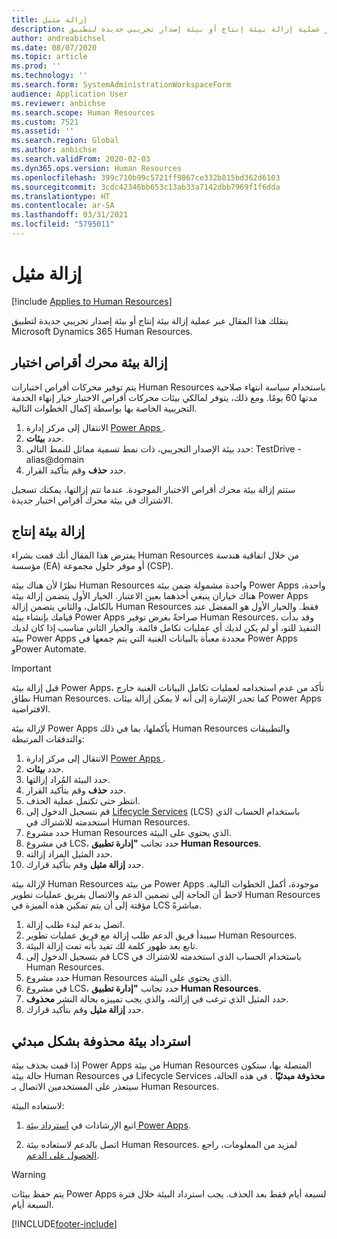 ```yaml
---
title: إزالة مثيل
description: ينقلك هذا المقال عبر عملية إزالة بيئة إنتاج أو بيئة إصدار تجريبي جديدة لتطبيق Microsoft Dynamics 365 Human Resources.
author: andreabichsel
ms.date: 08/07/2020
ms.topic: article
ms.prod: ''
ms.technology: ''
ms.search.form: SystemAdministrationWorkspaceForm
audience: Application User
ms.reviewer: anbichse
ms.search.scope: Human Resources
ms.custom: 7521
ms.assetid: ''
ms.search.region: Global
ms.author: anbichse
ms.search.validFrom: 2020-02-03
ms.dyn365.ops.version: Human Resources
ms.openlocfilehash: 399c710b99c5721ff9867ce332b815bd362d6103
ms.sourcegitcommit: 3cdc42346bb653c13ab33a7142dbb7969f1f6dda
ms.translationtype: HT
ms.contentlocale: ar-SA
ms.lasthandoff: 03/31/2021
ms.locfileid: "5795011"
---
```

# <a name="remove-an-instance"></a>إزالة مثيل

[!include [Applies to Human Resources](../includes/applies-to-hr.md)]

ينقلك هذا المقال عبر عملية إزالة بيئة إنتاج أو بيئة إصدار تجريبي جديدة لتطبيق Microsoft Dynamics 365 Human Resources.

## <a name="remove-a-test-drive-environment"></a>إزالة بيئة محرك أقراص اختبار

يتم توفير محركات أقراص اختبارات Human Resources باستخدام سياسة انتهاء صلاحية مدتها 60 يومًا. ومع ذلك، يتوفر لمالكي بيئات محركات أقراص الاختبار خيار إنهاء الخدمة التجريبية الخاصة بها بواسطة إكمال الخطوات التالية. 

1. الانتقال إلى مركز إدارة [Power Apps ](https://admin.businessplatform.microsoft.com/).
2. حدد **بيئات**.
3. حدد بيئة الإصدار التجريبي، ذات نمط تسمية مماثل للنمط التالي: TestDrive - alias@domain
4. حدد **حذف** وقم بتأكيد القرار. 

ستتم إزالة بيئة محرك أقراص الاختبار الموجودة. عندما تتم إزالتها، يمكنك تسجيل الاشتراك في بيئة محرك أقراص اختبار جديدة. 

## <a name="remove-a-production-environment"></a>إزالة بيئة إنتاج

يفترض هذا المقال أنك قمت بشراء Human Resources من خلال اتفاقية هندسة مؤسسة (EA) أو موفر حلول مجموعة (CSP). 

نظرًا لأن هناك بيئة Human Resources واحدة مشمولة ضمن بيئة Power Apps واحدة، هناك خياران ينبغي أخذهما بعين الاعتبار. الخيار الأول يتضمن إزالة بيئة Power Apps بالكامل، والثاني يتضمن إزالة Human Resources فقط. والخيار الأول هو المفضل عند قيامك بإنشاء بيئة Power Apps صراحةً بغرض توفير Human Resources، وقد بدأت التنفيذ للتو، أو لم يكن لديك أي عمليات تكامل قائمة. والخيار الثاني مناسب إذا كان لديك بيئة Power Apps محددة معبأة بالبيانات الغنية التي يتم جمعها في Power Apps وPower Automate.

> [!Important]
> قبل إزالة بيئة Power Apps، تأكد من عدم استخدامه لعمليات تكامل البيانات الغنية خارج نطاق Human Resources. كما تجدر الإشارة إلى أنه لا يمكن إزالة بيئات Power Apps الافتراضية. 

لإزالة بيئة Power Apps بأكملها، بما في ذلك Human Resources والتطبيقات والتدفقات المرتبطة:

1. الانتقال إلى مركز إدارة [Power Apps ](https://admin.businessplatform.microsoft.com/).
2. حدد **بيئات**.
3. حدد البيئة المُراد إزالتها.
4. حدد **حذف** وقم بتأكيد القرار. 
5. انتظر حتى تكتمل عملية الحذف.
6. قم بتسجيل الدخول إلى [Lifecycle Services](https://lcs.dynamics.com/Logon/Index) (‏LCS‏) باستخدام الحساب الذي استخدمته للاشتراك في Human Resources. 
7. حدد مشروع Human Resources الذي يحتوي على البيئة. 
8. في مشروع LCS، حدد تجانب **"إدارة تطبيق Human Resources**. 
9. حدد المثيل المراد إزالته. 
10. حدد **إزالة مثيل** وقم بتأكيد قرارك.  

لإزالة بيئة Human Resources من بيئة Power Apps موجودة، أكمل الخطوات التالية. لاحظ أن الحاجة إلى تضمين الدعم والاتصال بفريق عمليات تطوير Human Resources مؤقتة إلى أن يتم تمكين هذه الميزة في LCS مباشرةً.

1. اتصل بدعم لبدء طلب إزالة.
2. سيبدأ فريق الدعم طلب إزالة مع فريق عمليات تطوير Human Resources. 
3. تابع بعد ظهور كلمة لك تفيد بأنه تمت إزالة البيئة.
4. قم بتسجيل الدخول إلى LCS باستخدام الحساب الذي استخدمته للاشتراك في Human Resources. 
5. حدد مشروع Human Resources الذي يحتوي على البيئة. 
6. في مشروع LCS، حدد تجانب **"إدارة تطبيق Human Resources**. 
7. حدد المثيل الذي ترغب في إزالته، والذي يجب تمييزه بحالة النشر **محذوف**.
8. حدد **إزالة مثيل** وقم بتأكيد قرارك. 

## <a name="recover-a-soft-deleted-environment"></a>استرداد بيئة محذوفة بشكل مبدئي

إذا قمت بحذف بيئة Power Apps من بيئة Human Resources المتصلة بها، ستكون حالة بيئة Human Resources في Lifecycle Services **محذوفة مبدئيًا** . في هذه الحالة، سيتعذر على المستخدمين الاتصال بـ Human Resources.

لاستعاده البيئة:

1. اتبع الإرشادات في [استرداد بيئة Power Apps](/power-platform/admin/recover-environment.md).

2. اتصل بالدعم لاستعاده بيئة Human Resources. لمزيد من المعلومات، راجع [الحصول على الدعم](hr-admin-troubleshooting-support.md).

> [!Warning]
> يتم حفظ بيئات Power Apps لسبعة أيام فقط بعد الحذف. يجب استرداد البيئة خلال فترة السبعة أيام.


[!INCLUDE[footer-include](../includes/footer-banner.md)]